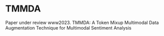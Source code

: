 # TMMDA
Paper under review www2023.
TMMDA: A Token Mixup Multimodal Data Augmentation Technique for Multimodal Sentiment Analysis
